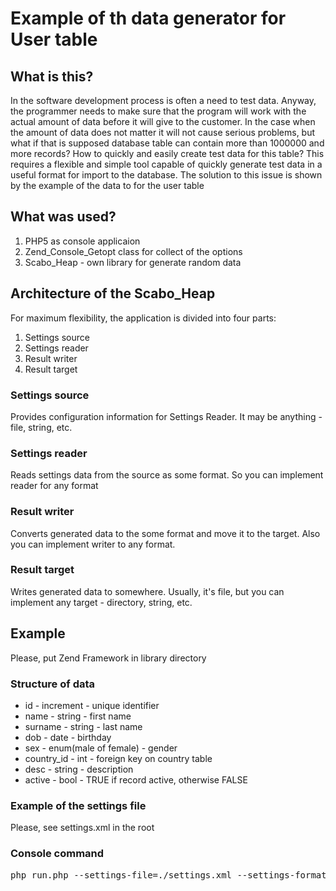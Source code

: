 <h1>Example of th data generator for User table</h1>

<h2>What is this?</h2>
<p>In the software development process is often a need to test data. Anyway,
the programmer needs to make sure that the program will work with the actual amount of data before it will give to the customer. In the case when the amount of data does not matter it will not cause serious problems, but what if that is supposed database table can contain more than 1000000 and more records?  How to quickly and easily create test data for this table? This requires a flexible and simple tool capable of quickly generate test data in a useful format for import to the database. The solution to this issue is shown by the example of the data to for the user table</p>

<h2>What was used?</h2>
<ol>
<li>PHP5 as console applicaion</li>
<li>Zend_Console_Getopt class for collect of the options</li>
<li>Scabo_Heap - own library for generate random data</li>
</ol>

<h2>Architecture of the Scabo_Heap</h2>
<p>For maximum flexibility, the application is divided into four parts:</p>
<ol>
<li>Settings source</li>
<li>Settings reader</li>
<li>Result writer</li>
<li>Result target</li>
</ol>

<h3>Settings source</h3>
<p>Provides configuration information for Settings Reader. It may be anything - file, string, etc.</p>

<h3>Settings reader</h3>
<p>Reads settings data from the source as some format. So you can implement reader for any format</p>

<h3>Result writer</h3>
<p>Converts generated data to the  some format and move it to the target. Also you can implement writer to any format.</p>

<h3>Result target</h3>
<p>Writes generated data to somewhere. Usually, it's file, but you can implement any target - directory, string, etc.</p>

<h2>Example</h2>
<p>Please, put Zend Framework in library directory</p>
<h3>Structure of data</h3>
<ul>
<li>id - increment - unique identifier</li>
<li>name - string - first name</li>
<li>surname - string - last name</li>
<li>dob - date - birthday</li>
<li>sex - enum(male of female) - gender</li>
<li>country_id - int - foreign key on country table</li>
<li>desc - string - description</li>
<li>active - bool - TRUE if record active, otherwise FALSE</li>
</ul>

<h3>Example of the settings file</h3>
<p>Please, see settings.xml in the root</p>
</div>

<h3>Console command</h3>
<div class="highlight">
<pre>
php run.php --settings-file=./settings.xml --settings-format=xml --output-dir=./output --output-format=csv
</pre>
</div>